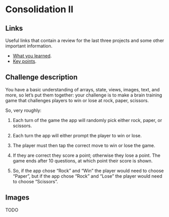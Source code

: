 # Consolidation II

## Links

Useful links that contain a review for the last three projects and some other important information.

- [What you learned](https://www.hackingwithswift.com/guide/ios-swiftui/2/1/what-you-learned).
- [Key points](https://www.hackingwithswift.com/guide/ios-swiftui/2/2/key-points).

## Challenge description

You have a basic understanding of arrays, state, views, images, text, and more, so let’s put them together: your challenge is to make a brain training game that challenges players to win or lose at rock, paper, scissors.

So, very roughly:

1. Each turn of the game the app will randomly pick either rock, paper, or scissors.

2. Each turn the app will either prompt the player to win or lose.

3. The player must then tap the correct move to win or lose the game.

4. If they are correct they score a point; otherwise they lose a point.
The game ends after 10 questions, at which point their score is shown.

5. So, if the app chose “Rock” and “Win” the player would need to choose “Paper”, but if the app chose “Rock” and “Lose” the player would need to choose “Scissors”.

## Images

TODO